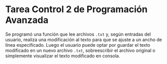 # Tarea Control 2 de Programación Avanzada
Se programó una función que lee archivos `.txt` y, según entradas del usuario, realiza una modificación al texto para que se ajuste a un ancho de línea especificado. Luego el usuario puede optar por guardar el texto modificado en un nuevo archivo `.txt`, sobreescribir el archivo original o simplemente visualizar el texto modificado en consola.
